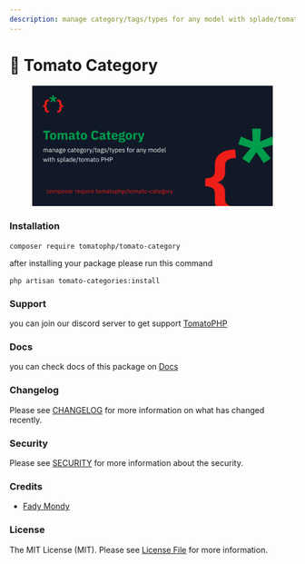 ```yaml
---
description: manage category/tags/types for any model with splade/tomato PHP
---
```


# 🔷 Tomato Category

<figure><img src="../../.gitbook/assets/screenshot (17).png" alt=""><figcaption></figcaption></figure>

### Installation

```
composer require tomatophp/tomato-category
```

after installing your package please run this command

```
php artisan tomato-categories:install
```

### Support

you can join our discord server to get support [TomatoPHP](https://discord.gg/VZc8nBJ3ZU)

### Docs

you can check docs of this package on [Docs](https://docs.tomatophp.com/plugins/tomato-category)

### Changelog

Please see [CHANGELOG](https://github.com/tomatophp/tomato-category/blob/master/CHANGELOG.md) for more information on what has changed recently.

### Security

Please see [SECURITY](https://github.com/tomatophp/tomato-category/blob/master/SECURITY.md) for more information about the security.

### Credits

* [Fady Mondy](https://www.github.com/3x1io)

### License

The MIT License (MIT). Please see [License File](https://github.com/tomatophp/tomato-category/blob/master/LICENSE.md) for more information.
